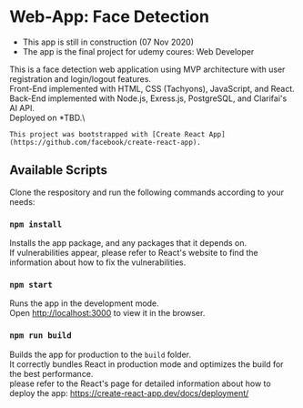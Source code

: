 # Web-App: Face Detection
* This app is still in construction (07 Nov 2020)
* The app is the final project for udemy coures: Web Developer

This is a face detection web application using MVP architecture with user registration and login/logout features.\
Front-End implemented with HTML, CSS (Tachyons), JavaScript, and React.\
Back-End implemented with Node.js, Exress.js, PostgreSQL, and Clarifai's AI API.\
Deployed on *TBD.\

`This project was bootstrapped with [Create React App](https://github.com/facebook/create-react-app).`

## Available Scripts

Clone the respository and run the following commands according to your needs:

### `npm install`
Installs the app package, and any packages that it depends on.\
If vulnerabilities appear, please refer to React's website to find the information about how to fix the vulnerabilities.

### `npm start`
Runs the app in the development mode.\
Open [http://localhost:3000](http://localhost:3000) to view it in the browser.

### `npm run build`
Builds the app for production to the `build` folder.\
It correctly bundles React in production mode and optimizes the build for the best performance.\
please refer to the React's page for detailed information about how to deploy the app: https://create-react-app.dev/docs/deployment/


